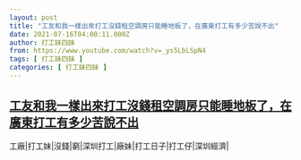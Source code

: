 ```yaml
---
layout: post
title: "工友和我一樣出來打工沒錢租空調房只能睡地板了，在廣東打工有多少苦說不出"
date: 2021-07-16T04:00:11.000Z
author: 打工妹四妹
from: https://www.youtube.com/watch?v=_ys5LbLSpN4
tags: [ 打工妹四妹 ]
categories: [ 打工妹四妹 ]
---
```

<!--1626408011000-->
[工友和我一樣出來打工沒錢租空調房只能睡地板了，在廣東打工有多少苦說不出](https://www.youtube.com/watch?v=_ys5LbLSpN4)
------

<div>
工廠|打工妹|沒錢|窮|深圳打工|廠妹|打工日子|打工仔|深圳經濟|
</div>
